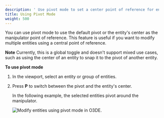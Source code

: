 ```yaml
---
description: ' Use pivot mode to set a center point of reference for entities in Open 3D Engine. '
title: Using Pivot Mode
weight: 500
---
```


You can use pivot mode to use the default pivot or the entity's center as the manipulator point of reference. This feature is useful if you want to modify multiple entities using a central point of reference.

**Note**
Currently, this is a global toggle and doesn't support mixed use cases, such as using the center of an entity to snap it to the pivot of another entity.

**To use pivot mode**

1. In the viewport, select an entity or group of entities.

1. Press **P** to switch between the pivot and the entity's center.

   In the following example, the selected entities pivot around the manipulator.
   
   ![Modify entities using pivot mode in O3DE.](/images/user-guide/viewportinteractionmodel/viewport-selection-model-16.gif)
